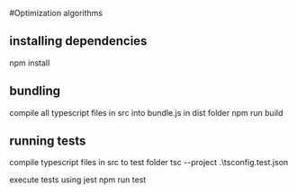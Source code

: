 #Optimization algorithms

## installing dependencies
npm install

## bundling 

compile all typescript files in src into bundle.js in dist folder
npm run build

## running tests

compile typescript files in src to test folder 
tsc --project .\tsconfig.test.json

execute tests using jest
npm run test
